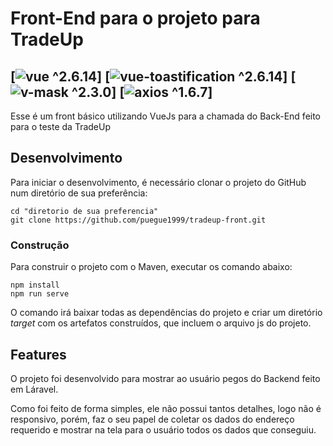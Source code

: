 # Front-End para o projeto para TradeUp

## [![vue ^2.6.14](https://img.shields.io/badge/start%20with-why%3F-brightgreen.svg?style=flat)] [![vue-toastification ^2.6.14](https://img.shields.io/badge/start%20with-why%3F-brightgreen.svg?style=flat)] [![v-mask ^2.3.0](https://img.shields.io/badge/start%20with-why%3F-brightgreen.svg?style=flat)] [![axios ^1.6.7](https://img.shields.io/badge/start%20with-why%3F-brightgreen.svg?style=flat)]

Esse é um front básico utilizando VueJs para a chamada do Back-End feito para o teste da TradeUp

## Desenvolvimento

Para iniciar o desenvolvimento, é necessário clonar o projeto do GitHub num diretório de sua preferência:

```shell
cd "diretorio de sua preferencia"
git clone https://github.com/puegue1999/tradeup-front.git
```

### Construção

Para construir o projeto com o Maven, executar os comando abaixo:

```shell
npm install
npm run serve
```

O comando irá baixar todas as dependências do projeto e criar um diretório *target* com os artefatos construídos, que incluem o arquivo js do projeto.

## Features

O projeto foi desenvolvido para mostrar ao usuário pegos do Backend feito em Láravel.

Como foi feito de forma simples, ele não possui tantos detalhes, logo não é responsivo, porém, faz o seu papel de coletar os dados do endereço requerido e mostrar na tela para o usuário todos os dados que conseguiu.